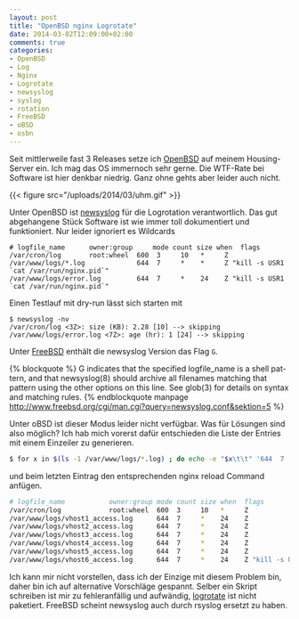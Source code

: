 ```yaml
---
layout: post
title: "OpenBSD nginx Logrotate"
date: 2014-03-02T12:09:00+02:00
comments: true
categories:
- OpenBSD
- Log
- Nginx
- Logrotate
- newsyslog
- syslog
- rotation
- FreeBSD
- oBSD
- osbn
---
```


Seit mittlerweile fast 3 Releases setze ich [OpenBSD](http://openbsd.org) auf
meinem Housing-Server ein. Ich mag das OS immernoch sehr gerne. Die WTF-Rate bei
Software ist hier denkbar niedrig. Ganz ohne gehts aber leider auch nicht.

{{< figure src="/uploads/2014/03/uhm.gif" >}}

Unter OpenBSD ist [newsyslog](http://www.weird.com/~woods/projects/newsyslog.html)
für die Logrotation verantwortlich. Das gut abgehangene Stück Software ist wie
immer toll dokumentiert und funktioniert. Nur leider ignoriert es Wildcards

```
# logfile_name      owner:group     mode count size when  flags
/var/cron/log       root:wheel  600  3     10   *     Z
/var/www/logs/*.log             644  7     *    *     Z "kill -s USR1 `cat /var/run/nginx.pid`"
/var/www/logs/error.log         644  7     *    24    Z "kill -s USR1 `cat /var/run/nginx.pid`"
```

Einen Testlauf mit dry-run lässt sich starten mit

```
$ newsyslog -nv
/var/cron/log <3Z>: size (KB): 2.28 [10] --> skipping
/var/www/logs/error.log <7Z>: age (hr): 1 [24] --> skipping
```

Unter [FreeBSD](http://www.freebsd.org/cgi/man.cgi?query=newsyslog.conf&sektion=5)
enthält die newsyslog Version das Flag `G`.

{% blockquote %}
G   indicates that the specified logfile_name is a shell pat-
    tern, and that newsyslog(8) should archive all filenames
    matching that pattern using the other options on this
    line.  See glob(3) for details on syntax and matching
    rules.
{% endblockquote manpage http://www.freebsd.org/cgi/man.cgi?query=newsyslog.conf&sektion=5 %}

Unter oBSD ist dieser Modus leider nicht verfügbar. Was für Lösungen sind also möglich? Ich hab mich
vorerst dafür entschieden die Liste der Entries mit einem Einzeiler zu
generieren.

``` bash 
$ for x in $(ls -1 /var/www/logs/*.log) ; do echo -e "$x\t\t" '644  7     *    24    Z' ; done
```

und beim letzten Eintrag den entsprechenden nginx reload Command anfügen.

``` bash 
# logfile_name           owner:group mode count size when  flags
/var/cron/log            root:wheel  600  3     10   *     Z
/var/www/logs/vhost1_access.log      644  7     *    24    Z
/var/www/logs/vhost2_access.log      644  7     *    24    Z
/var/www/logs/vhost3_access.log      644  7     *    24    Z
/var/www/logs/vhost4_access.log      644  7     *    24    Z
/var/www/logs/vhost5_access.log      644  7     *    24    Z
/var/www/logs/vhost6_access.log      644  7     *    24    Z "kill -s USR1 `cat /var/run/nginx.pid`"
```

Ich kann mir nicht vorstellen, dass ich der Einzige mit diesem Problem bin,
daher bin ich auf alternative Vorschläge gespannt. Selber ein Skript schreiben
ist mir zu fehleranfällig und aufwändig, [logrotate](https://fedorahosted.org/logrotate/) ist
nicht paketiert. FreeBSD scheint newsyslog auch durch rsyslog ersetzt zu haben.
